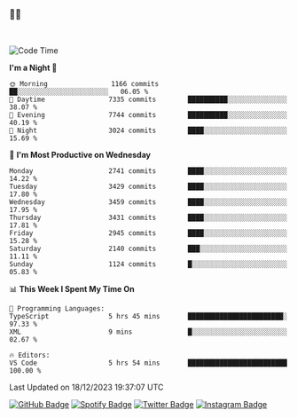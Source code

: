 ### 🤙🍺

<!-- <a href="https://github-readme-stats.vercel.app/api?username=hzak2xx&count_private=true&show_icons=true&theme=dracula">
  <img align="center" src="https://github-readme-stats.vercel.app/api?username=hzak2xx&count_private=true&show_icons=true&theme=dracula" />
</a>
</br> -->
</br>

<!--START_SECTION:waka-->
![Code Time](http://img.shields.io/badge/Code%20Time-2%2C948%20hrs%2025%20mins-blue)

**I'm a Night 🦉** 

```text
🌞 Morning                1166 commits        ██░░░░░░░░░░░░░░░░░░░░░░░   06.05 % 
🌆 Daytime                7335 commits        ██████████░░░░░░░░░░░░░░░   38.07 % 
🌃 Evening                7744 commits        ██████████░░░░░░░░░░░░░░░   40.19 % 
🌙 Night                  3024 commits        ████░░░░░░░░░░░░░░░░░░░░░   15.69 % 
```
📅 **I'm Most Productive on Wednesday** 

```text
Monday                   2741 commits        ████░░░░░░░░░░░░░░░░░░░░░   14.22 % 
Tuesday                  3429 commits        ████░░░░░░░░░░░░░░░░░░░░░   17.80 % 
Wednesday                3459 commits        ████░░░░░░░░░░░░░░░░░░░░░   17.95 % 
Thursday                 3431 commits        ████░░░░░░░░░░░░░░░░░░░░░   17.81 % 
Friday                   2945 commits        ████░░░░░░░░░░░░░░░░░░░░░   15.28 % 
Saturday                 2140 commits        ███░░░░░░░░░░░░░░░░░░░░░░   11.11 % 
Sunday                   1124 commits        █░░░░░░░░░░░░░░░░░░░░░░░░   05.83 % 
```


📊 **This Week I Spent My Time On** 

```text
💬 Programming Languages: 
TypeScript               5 hrs 45 mins       ████████████████████████░   97.33 % 
XML                      9 mins              █░░░░░░░░░░░░░░░░░░░░░░░░   02.67 % 

🔥 Editors: 
VS Code                  5 hrs 54 mins       █████████████████████████   100.00 % 
```


 Last Updated on 18/12/2023 19:37:07 UTC
<!--END_SECTION:waka-->

[![GitHub Badge](https://img.shields.io/badge/GitHub-100000?style=for-the-badge&logo=github&logoColor=white)](https://github.com/hzak2xx)
[![Spotify Badge](https://img.shields.io/badge/Spotify-1ED760?&style=for-the-badge&logo=spotify&logoColor=white)](https://open.spotify.com/user/uf90s6sbbh75a1mt44clkhkvf)
[![Twitter Badge](https://img.shields.io/badge/Twitter-1DA1F2?style=for-the-badge&logo=twitter&logoColor=white)](https://twitter.com/hzak2xx)
[![Instagram Badge](https://img.shields.io/badge/Instagram-E4405F?style=for-the-badge&logo=instagram&logoColor=white)](https://www.instagram.com/hzak2xx/)
